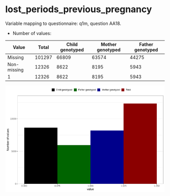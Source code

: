 # lost_periods_previous_pregnancy
Variable mapping to questionnaire: q1m, question AA18.
- Number of values:

| Value | Total | Child genotyped | Mother genotyped | Father genotyped |
| ----- | ----- | --------------- | ---------------- | ---------------- |
| Missing | 101297 | 66809 | 63574 | 44275 |
| Non-missing | 12326 | 8622 | 8195 | 5943 |
| 1 | 12326 | 8622 | 8195 | 5943 |



![](lost_periods_previous_pregnancy_n.png)



